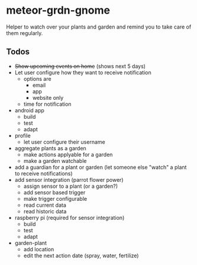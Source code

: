 # meteor-grdn-gnome
Helper to watch over your plants and garden and remind you to take care of them regularly.

## Todos
* ~~Show upcoming events on home~~ (shows next 5 days)
* Let user configure how they want to receive notification
  * options are 
    * email
    * app
    * website only
  * time for notification
* android app
  * build
  * test
  * adapt
* profile
  * let user configure their username
* aggregate plants as a garden
  * make actions applyable for a garden
  * make a garden watchable
* add a guardian for a plant or garden (let someone else "watch" a plant to receive notifications)
* add sensor integration (parrot flower power)
  * assign sensor to a plant (or a garden?)
  * add sensor based trigger
  * make trigger configurable
  * read current data
  * read historic data
* raspberry pi (required for sensor integration)
  * build
  * test
  * adapt
* garden-plant
  * add location
  * edit the next action date (spray, water, fertilize)
